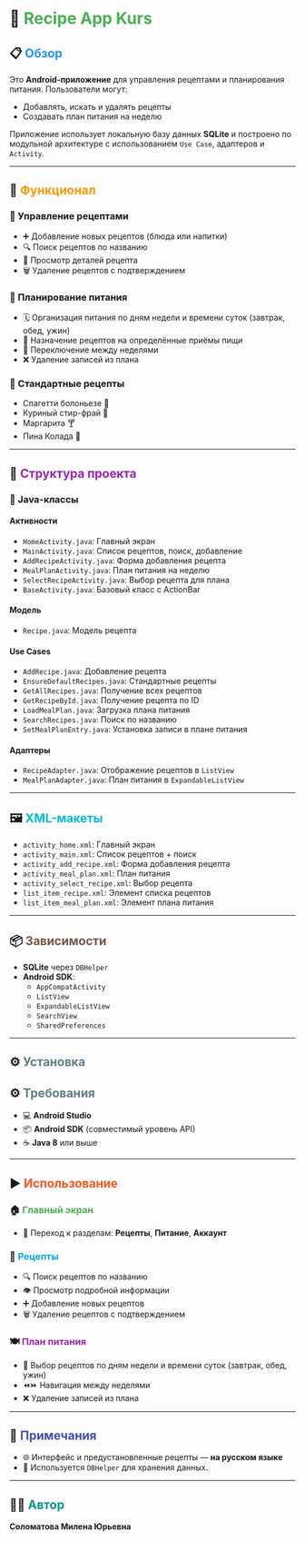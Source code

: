 # 🥗 <span style="color:#4CAF50">Recipe App Kurs</span>

## 📋 <span style="color:#2196F3">Обзор</span>
Это **Android-приложение** для управления рецептами и планирования питания. Пользователи могут:
- Добавлять, искать и удалять рецепты
- Создавать план питания на неделю

Приложение использует локальную базу данных **SQLite** и построено по модульной архитектуре с использованием `Use Case`, адаптеров и `Activity`.

---

## 🍲 <span style="color:#FF9800">Функционал</span>

### 📌 Управление рецептами
- ➕ Добавление новых рецептов (блюда или напитки)
- 🔍 Поиск рецептов по названию
- 📄 Просмотр деталей рецепта
- 🗑️ Удаление рецептов с подтверждением

### 📆 Планирование питания
- 🗓️ Организация питания по дням недели и времени суток (завтрак, обед, ужин)
- 📌 Назначение рецептов на определённые приёмы пищи
- 🔄 Переключение между неделями
- ❌ Удаление записей из плана


### 🥘 Стандартные рецепты
- Спагетти болоньезе 🍝
- Куриный стир-фрай 🍗
- Маргарита 🍸
- Пина Колада 🍹

---

## 🧱 <span style="color:#9C27B0">Структура проекта</span>

### 📁 Java-классы

#### Активности
- `HomeActivity.java`: Главный экран
- `MainActivity.java`: Список рецептов, поиск, добавление
- `AddRecipeActivity.java`: Форма добавления рецепта
- `MealPlanActivity.java`: План питания на неделю
- `SelectRecipeActivity.java`: Выбор рецепта для плана
- `BaseActivity.java`: Базовый класс с ActionBar

#### Модель
- `Recipe.java`: Модель рецепта

#### Use Cases
- `AddRecipe.java`: Добавление рецепта
- `EnsureDefaultRecipes.java`: Стандартные рецепты
- `GetAllRecipes.java`: Получение всех рецептов
- `GetRecipeById.java`: Получение рецепта по ID
- `LoadMealPlan.java`: Загрузка плана питания
- `SearchRecipes.java`: Поиск по названию
- `SetMealPlanEntry.java`: Установка записи в плане питания

#### Адаптеры
- `RecipeAdapter.java`: Отображение рецептов в `ListView`
- `MealPlanAdapter.java`: План питания в `ExpandableListView`

---

## 🖼️ <span style="color:#00BCD4">XML-макеты</span>

- `activity_home.xml`: Главный экран
- `activity_main.xml`: Список рецептов + поиск
- `activity_add_recipe.xml`: Форма добавления рецепта
- `activity_meal_plan.xml`: План питания
- `activity_select_recipe.xml`: Выбор рецепта
- `list_item_recipe.xml`: Элемент списка рецептов
- `list_item_meal_plan.xml`: Элемент плана питания

---

## 📦 <span style="color:#795548">Зависимости</span>

- **SQLite** через `DBHelper`
- **Android SDK**:
  - `AppCompatActivity`
  - `ListView`
  - `ExpandableListView`
  - `SearchView`
  - `SharedPreferences`

---

## ⚙️ <span style="color:#607D8B">Установка</span>

## ⚙️ <span style="color:#607D8B">Требования</span>

- 💻 **Android Studio**
- 📦 **Android SDK** (совместимый уровень API)
- ☕ **Java 8** или выше

---

## ▶️ <span style="color:#FF5722">Использование</span>

### 🏠 <span style="color:#4CAF50">Главный экран</span>
- 🔄 Переход к разделам: **Рецепты**, **Питание**, **Аккаунт**

### 📖 <span style="color:#03A9F4">Рецепты</span>
- 🔍 Поиск рецептов по названию  
- 👁️ Просмотр подробной информации  
- ➕ Добавление новых рецептов  
- 🗑️ Удаление рецептов с подтверждением

### 🍽️ <span style="color:#9C27B0">План питания</span>
- 📅 Выбор рецептов по дням недели и времени суток (завтрак, обед, ужин)  
- ⏪⏩ Навигация между неделями  
- ❌ Удаление записей из плана

---

## 📝 <span style="color:#3F51B5">Примечания</span>

- 🌐 Интерфейс и предустановленные рецепты — **на русском языке**
- 💾 Используется `DBHelper` для хранения данных.

---

## 👩‍💻 <span style="color:#009688">Автор</span>

**Соломатова Милена Юрьевна**
